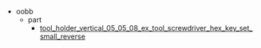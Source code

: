 * oobb
  * part
    * [tool_holder_vertical_05_05_08_ex_tool_screwdriver_hex_key_set_small_reverse](oobb/part/tool_holder_vertical_05_05_08_ex_tool_screwdriver_hex_key_set_small_reverse)
